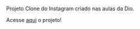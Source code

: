 Projeto Clone do Instagram criado nas aulas da Dio. 

Acesse <a href="https://anarbarros.github.io/Instagram/">aqui</a> o projeto!
